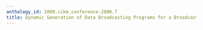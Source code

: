 ```yaml
---
anthology_id: 2000.cikm_conference-2000.7
title: Dynamic Generation of Data Broadcasting Programs for a Broadcast Disk Array
---
```

